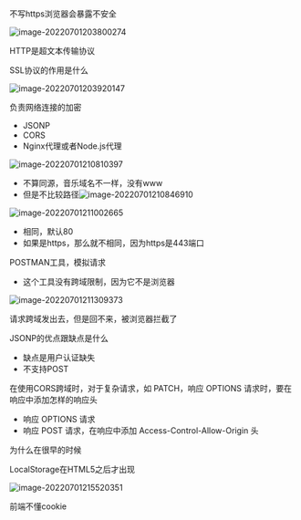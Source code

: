 ## 

不写https浏览器会暴露不安全

![image-20220701203800274](HTTP%E5%92%8CHTTPS%E7%9A%84%E5%8C%BA%E5%88%AB%E6%9C%89%E5%93%AA%E4%BA%9B.assets/image-20220701203800274.png)



HTTP是超文本传输协议

SSL协议的作用是什么

![image-20220701203920147](HTTP%E5%92%8CHTTPS%E7%9A%84%E5%8C%BA%E5%88%AB%E6%9C%89%E5%93%AA%E4%BA%9B.assets/image-20220701203920147.png)

负责网络连接的加密





- JSONP
- CORS
- Nginx代理或者Node.js代理





![image-20220701210810397](HTTP%E5%92%8CHTTPS%E7%9A%84%E5%8C%BA%E5%88%AB%E6%9C%89%E5%93%AA%E4%BA%9B.assets/image-20220701210810397.png)

- 不算同源，音乐域名不一样，没有www
- 但是不比较路径![image-20220701210846910](HTTP%E5%92%8CHTTPS%E7%9A%84%E5%8C%BA%E5%88%AB%E6%9C%89%E5%93%AA%E4%BA%9B.assets/image-20220701210846910.png)





![image-20220701211002665](HTTP%E5%92%8CHTTPS%E7%9A%84%E5%8C%BA%E5%88%AB%E6%9C%89%E5%93%AA%E4%BA%9B.assets/image-20220701211002665.png)

- 相同，默认80
- 如果是https，那么就不相同，因为https是443端口



POSTMAN工具，模拟请求

- 这个工具没有跨域限制，因为它不是浏览器



![image-20220701211309373](HTTP%E5%92%8CHTTPS%E7%9A%84%E5%8C%BA%E5%88%AB%E6%9C%89%E5%93%AA%E4%BA%9B.assets/image-20220701211309373.png)

请求跨域发出去，但是回不来，被浏览器拦截了



JSONP的优点跟缺点是什么

- 缺点是用户认证缺失
- 不支持POST





在使用CORS跨域时，对于复杂请求，如 PATCH，响应 OPTIONS 请求时，要在响应中添加怎样的响应头



- 响应 OPTIONS 请求
- 响应 POST 请求，在响应中添加 Access-Control-Allow-Origin 头



为什么在很早的时候



LocalStorage在HTML5之后才出现



![image-20220701215520351](HTTP%E5%92%8CHTTPS%E7%9A%84%E5%8C%BA%E5%88%AB%E6%9C%89%E5%93%AA%E4%BA%9B.assets/image-20220701215520351.png)



前端不懂cookie

















